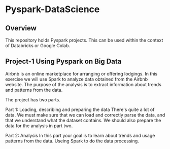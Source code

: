 # Pyspark-DataScience

## Overview
This repository holds Pyspark projects. This can be used within the context of Databricks or Google Colab. 

## Project-1 Using Pyspark on Big Data

Airbnb is an online marketplace for arranging or offering lodgings. In this exercise we will use Spark to analyze data obtained from the Airbnb website. The purpose of the analysis is to extract information about trends and patterns from the data.

The project has two parts.

Part 1: Loading, describing and preparing the data
There's quite a lot of data. We must make sure that we can load and correctly parse the data, and that we understand what the dataset contains. We should also prepare the data for the analysis in part two.

Part 2: Analysis
In this part your goal is to learn about trends and usage patterns from the data. Useing Spark to do the data processing.
